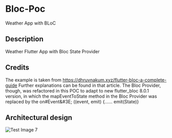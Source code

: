 # Bloc-Poc
Weather App with BLoC
## Description
Weather Flutter App with Bloc State Provider
## Credits
The example is taken from https://dhruvnakum.xyz/flutter-bloc-a-complete-guide
Further explanations can be found in that article.
The Bloc Provider, though, was refactored in this POC to adapt to new flutter_bloc 8.0.1 version, in which the mapEventToState method in the Bloc Provider was replaced by the on&#35;Event&#3E; ((event, emit) {...... emit(State)}
## Architectural design
![Test Image 7](https://user-images.githubusercontent.com/100851527/160633519-11e00e33-f7fd-46c5-9ff0-30a899c4a4a5.png)

